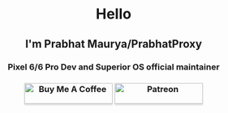 <h1 align="center">Hello</h1>
<h2 align="center">I'm Prabhat Maurya/PrabhatProxy</h2>

<h3 align="center">Pixel 6/6 Pro Dev and Superior OS official maintainer</h3>
<h3 align="center" ><a href="https://www.buymeacoffee.com/PrabhatProxy" target="_blank"><img src="https://www.buymeacoffee.com/assets/img/custom_images/orange_img.png" alt="Buy Me A Coffee" style="height: 41px !important;width: 174px !important;box-shadow: 0px 3px 2px 0px rgba(190, 190, 190, 0.5) !important;-webkit-box-shadow: 0px 3px 2px 0px rgba(190, 190, 190, 0.5) !important;" ></a>
<a href="https://www.patreon.com/proxxy" target="_blank"><img src="https://cloakandmeeple.files.wordpress.com/2017/06/become_a_patron_button3x.png" alt="Patreon" style="height: 41px !important;width: 174px !important;box-shadow: 0px 3px 2px 0px rgba(190, 190, 190, 0.5) !important;-webkit-box-shadow: 0px 3px 2px 0px rgba(190, 190, 190, 0.5) !important;" ></a></h3>
